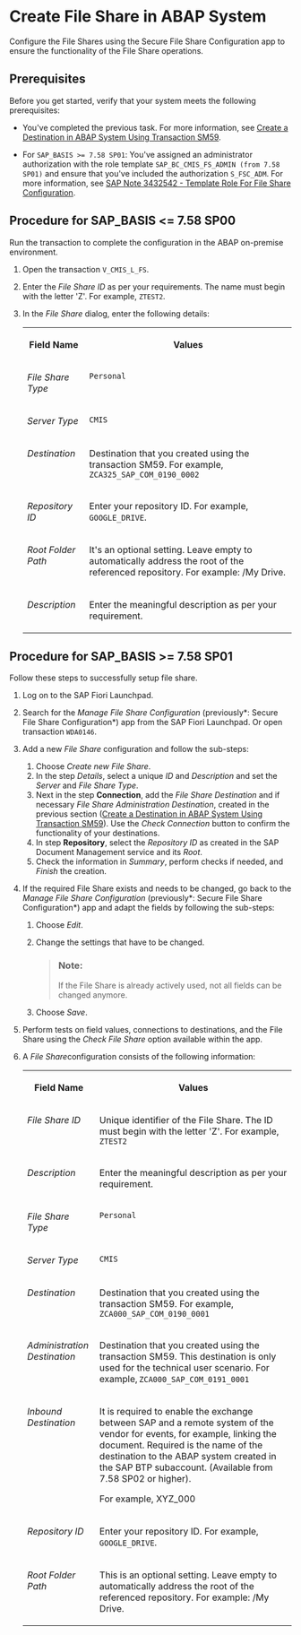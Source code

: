 <!-- loioa84e59ada1294aff8acf2bc72f0ff8a3 -->

# Create File Share in ABAP System

Configure the File Shares using the Secure File Share Configuration app to ensure the functionality of the File Share operations.



<a name="loioa84e59ada1294aff8acf2bc72f0ff8a3__section_j45_yxm_cbc"/>

## Prerequisites

Before you get started, verify that your system meets the following prerequisites:

-   You've completed the previous task. For more information, see [Create a Destination in ABAP System Using Transaction SM59](create-a-destination-in-abap-system-using-transaction-sm59-d9e47b5.md).

-   For `SAP_BASIS >= 7.58 SP01`: You've assigned an administrator authorization with the role template `SAP_BC_CMIS_FS_ADMIN (from 7.58 SP01)` and ensure that you've included the authorization `S_FSC_ADM`. For more information, see [SAP Note 3432542 - Template Role For File Share Configuration](https://me.sap.com/notes/3432542/E).




<a name="loioa84e59ada1294aff8acf2bc72f0ff8a3__section_gh5_sym_cbc"/>

## Procedure for SAP\_BASIS <= 7.58 SP00

Run the transaction to complete the configuration in the ABAP on-premise environment.

1.  Open the transaction `V_CMIS_L_FS`.
2.  Enter the *File Share ID* as per your requirements. The name must begin with the letter 'Z'. For example, `ZTEST2`.
3.  In the *File Share* dialog, enter the following details:


    <table>
    <tr>
    <th valign="top">

    Field Name
    
    </th>
    <th valign="top">

    Values
    
    </th>
    </tr>
    <tr>
    <td valign="top">
    
    *File Share Type*
    
    </td>
    <td valign="top">
    
    `Personal`
    
    </td>
    </tr>
    <tr>
    <td valign="top">
    
    *Server Type*
    
    </td>
    <td valign="top">
    
    `CMIS`
    
    </td>
    </tr>
    <tr>
    <td valign="top">
    
    *Destination*
    
    </td>
    <td valign="top">
    
    Destination that you created using the transaction SM59. For example, `ZCA325_SAP_COM_0190_0002` 
    
    </td>
    </tr>
    <tr>
    <td valign="top">
    
    *Repository ID*
    
    </td>
    <td valign="top">
    
    Enter your repository ID. For example, `GOOGLE_DRIVE`.
    
    </td>
    </tr>
    <tr>
    <td valign="top">
    
    *Root Folder Path*
    
    </td>
    <td valign="top">
    
    It's an optional setting. Leave empty to automatically address the root of the referenced repository. For example: /My Drive.
    
    </td>
    </tr>
    <tr>
    <td valign="top">
    
    *Description*
    
    </td>
    <td valign="top">
    
    Enter the meaningful description as per your requirement.
    
    </td>
    </tr>
    </table>
    



<a name="loioa84e59ada1294aff8acf2bc72f0ff8a3__section_fml_fzm_cbc"/>

## Procedure for SAP\_BASIS \>= 7.58 SP01

Follow these steps to successfully setup file share.

1.  Log on to the SAP Fiori Launchpad.
2.  Search for the *Manage File Share Configuration* \(previously*: Secure File Share Configuration*\) app from the SAP Fiori Launchpad. Or open transaction `WDA0146`.
3.  Add a new *File Share* configuration and follow the sub-steps:
    1.  Choose *Create new File Share*.
    2.  In the step *Details*, select a unique *ID* and *Description* and set the *Server* and *File Share Type*.
    3.  Next in the step **Connection**, add the *File Share Destination* and if necessary *File Share Administration Destination*, created in the previous section \([Create a Destination in ABAP System Using Transaction SM59](create-a-destination-in-abap-system-using-transaction-sm59-d9e47b5.md)\). Use the *Check Connection* button to confirm the functionality of your destinations.
    4.  In step **Repository**, select the *Repository ID* as created in the SAP Document Management service and its *Root*.
    5.  Check the information in *Summary*, perform checks if needed, and *Finish* the creation.

4.  If the required File Share exists and needs to be changed, go back to the *Manage File Share Configuration* \(previously*: Secure File Share Configuration*\) app and adapt the fields by following the sub-steps:
    1.  Choose *Edit*.
    2.  Change the settings that have to be changed.

        > ### Note:  
        > If the File Share is already actively used, not all fields can be changed anymore.

    3.  Choose *Save*.

5.  Perform tests on field values, connections to destinations, and the File Share using the *Check File Share* option available within the app.
6.  A *File Share*configuration consists of the following information:


    <table>
    <tr>
    <th valign="top">

    Field Name
    
    </th>
    <th valign="top">

    Values
    
    </th>
    </tr>
    <tr>
    <td valign="top">
    
    *File Share ID*
    
    </td>
    <td valign="top">
    
    Unique identifier of the File Share. The ID must begin with the letter 'Z'. For example, `ZTEST2` 
    
    </td>
    </tr>
    <tr>
    <td valign="top">
    
    *Description*
    
    </td>
    <td valign="top">
    
    Enter the meaningful description as per your requirement.
    
    </td>
    </tr>
    <tr>
    <td valign="top">
    
    *File Share Type*
    
    </td>
    <td valign="top">
    
    `Personal`
    
    </td>
    </tr>
    <tr>
    <td valign="top">
    
    *Server Type*
    
    </td>
    <td valign="top">
    
    `CMIS`
    
    </td>
    </tr>
    <tr>
    <td valign="top">
    
    *Destination*
    
    </td>
    <td valign="top">
    
    Destination that you created using the transaction SM59. For example, `ZCA000_SAP_COM_0190_0001` 
    
    </td>
    </tr>
    <tr>
    <td valign="top">
    
    *Administration Destination* 
    
    </td>
    <td valign="top">
    
    Destination that you created using the transaction SM59. This destination is only used for the technical user scenario. For example, `ZCA000_SAP_COM_0191_0001` 
    
    </td>
    </tr>
    <tr>
    <td valign="top">
    
    *Inbound Destination*
    
    </td>
    <td valign="top">
    
    It is required to enable the exchange between SAP and a remote system of the vendor for events, for example, linking the document. Required is the name of the destination to the ABAP system created in the SAP BTP subaccount. \(Available from 7.58 SP02 or higher\).

    For example, XYZ\_000
    
    </td>
    </tr>
    <tr>
    <td valign="top">
    
    *Repository ID*
    
    </td>
    <td valign="top">
    
    Enter your repository ID. For example, `GOOGLE_DRIVE`.
    
    </td>
    </tr>
    <tr>
    <td valign="top">
    
    *Root Folder Path*
    
    </td>
    <td valign="top">
    
    This is an optional setting. Leave empty to automatically address the root of the referenced repository. For example: /My Drive.
    
    </td>
    </tr>
    </table>
    

